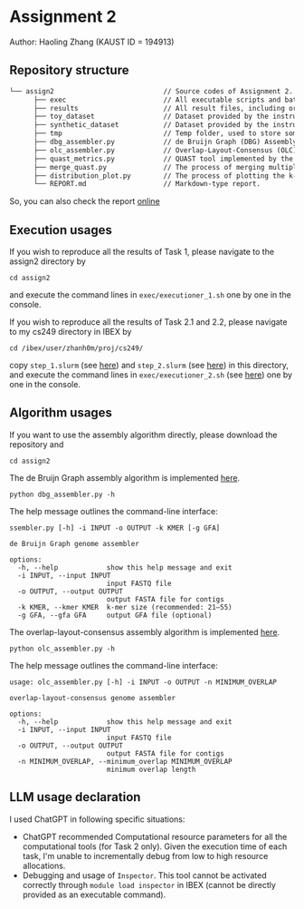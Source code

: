 # Assignment 2

Author: Haoling Zhang (KAUST ID = 194913)

## Repository structure

```html
└── assign2                           // Source codes of Assignment 2.
      ├── exec                        // All executable scripts and batch executable scripts.
      ├── results                     // All result files, including organized logs during execution.
      ├── toy_dataset                 // Dataset provided by the instructor.
      ├── synthetic_dataset           // Dataset provided by the instructor.
      ├── tmp                         // Temp folder, used to store some data that needs to be organized.
      ├── dbg_assembler.py            // de Bruijn Graph (DBG) Assembly tool (for Task 1.1).
      ├── olc_assembler.py            // Overlap-Layout-Consensus (OLC) Assembly tool (for Task 1.2).
      ├── quast_metrics.py            // QUAST tool implemented by the student.
      ├── merge_quast.py              // The process of merging multiple QUAST reports to Markdown table.
      ├── distribution_plot.py        // The process of plotting the k-mer distribution results.
      └── REPORT.md                   // Markdown-type report.
```

So, you can also check the report 
[online](https://github.com/HaolingZHANG/CS-249/blob/main/assign2/REPORT.md)

## Execution usages

If you wish to reproduce all the results of Task 1, 
please navigate to the assign2 directory by
```shell
cd assign2
```
and execute the command lines in `exec/executioner_1.sh` one by one in the console.

If you wish to reproduce all the results of Task 2.1 and 2.2, 
please navigate to my cs249 directory in IBEX by
```shell
cd /ibex/user/zhanh0m/proj/cs249/
```
copy `step_1.slurm` (see 
[here](https://github.com/HaolingZHANG/CS-249/blob/main/assign2/exec/step_1.slurm)) and `step_2.slurm` (see 
[here](https://github.com/HaolingZHANG/CS-249/blob/main/assign2/exec/step_2.slurm)) in this directory,
and execute the command lines in `exec/executioner_2.sh` (see 
[here](https://github.com/HaolingZHANG/CS-249/blob/main/assign2/exec/execution_2.sh)) 
one by one in the console.

## Algorithm usages

If you want to use the assembly algorithm directly, please download the repository and 
```shell
cd assign2
```

The de Bruijn Graph assembly algorithm is implemented 
[here](https://github.com/HaolingZHANG/CS-249/blob/main/assign2/dbg_assembler.py).

```shell
python dbg_assembler.py -h
```

The help message outlines the command-line interface:
```text
ssembler.py [-h] -i INPUT -o OUTPUT -k KMER [-g GFA]

de Bruijn Graph genome assembler

options:
  -h, --help            show this help message and exit
  -i INPUT, --input INPUT
                        input FASTQ file
  -o OUTPUT, --output OUTPUT
                        output FASTA file for contigs
  -k KMER, --kmer KMER  k-mer size (recommended: 21–55)
  -g GFA, --gfa GFA     output GFA file (optional)
```

The overlap-layout-consensus assembly algorithm is implemented 
[here](https://github.com/HaolingZHANG/CS-249/blob/main/assign2/olc_assembler.py).

```shell
python olc_assembler.py -h
```

The help message outlines the command-line interface:
```text
usage: olc_assembler.py [-h] -i INPUT -o OUTPUT -n MINIMUM_OVERLAP

overlap-layout-consensus genome assembler

options:
  -h, --help            show this help message and exit
  -i INPUT, --input INPUT
                        input FASTQ file
  -o OUTPUT, --output OUTPUT
                        output FASTA file for contigs
  -n MINIMUM_OVERLAP, --minimum_overlap MINIMUM_OVERLAP
                        minimum overlap length
```

## LLM usage declaration

I used ChatGPT in following specific situations:

- ChatGPT recommended Computational resource parameters for all the computational tools (for Task 2 only). 
Given the execution time of each task, I'm unable to incrementally debug from low to high resource allocations.
- Debugging and usage of `Inspector`. This tool cannot be activated correctly through `module load inspector` 
in IBEX (cannot be directly provided as an executable command).
